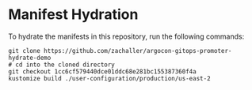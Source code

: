 # Manifest Hydration

To hydrate the manifests in this repository, run the following commands:

```shell
git clone https://github.com/zachaller/argocon-gitops-promoter-hydrate-demo
# cd into the cloned directory
git checkout 1cc6cf579440dce01ddc68e281bc155387360f4a
kustomize build ./user-configuration/production/us-east-2
```

